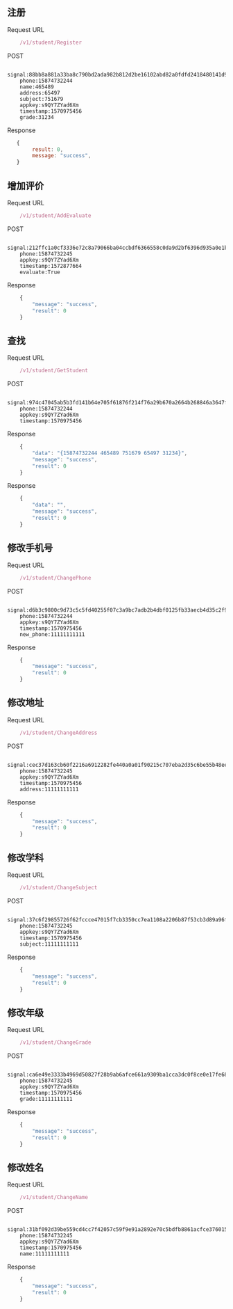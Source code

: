 ## 注册
Request URL
```javascript
    /v1/student/Register
```
POST
```golang
    signal:88bb8a881a33ba8c790bd2ada982b812d2be16102abd82a0fdfd2418480141d9
    phone:15874732244
    name:465489
    address:65497
    subject:751679
    appkey:s9QY7ZYad6Xm
    timestamp:1570975456
    grade:31234
```
Response
```javascript
   {
        result: 0,
        message: "success",
   }
```

## 增加评价
Request URL
```javascript
    /v1/student/AddEvaluate
```
POST
```golang
    signal:212ffc1a0cf3336e72c8a79066ba04ccbdf6366558c0da9d2bf6396d935a0e1b
    phone:15874732245
    appkey:s9QY7ZYad6Xm
    timestamp:1572877664
    evaluate:True
```
Response
```javascript
    {
        "message": "success",
        "result": 0
    }
```


## 查找
Request URL
```javascript
    /v1/student/GetStudent
```
POST
```golang
    signal:974c47045ab5b3fd141b64e705f61876f214f76a29b670a2664b268846a3647f
    phone:15874732244
    appkey:s9QY7ZYad6Xm
    timestamp:1570975456
```
Response
```javascript
    {
        "data": "{15874732244 465489 751679 65497 31234}",
        "message": "success",
        "result": 0
    }
```
Response
```javascript
    {
        "data": "",
        "message": "success",
        "result": 0
    }
```

## 修改手机号
Request URL
```javascript
    /v1/student/ChangePhone
```
POST
```golang
    signal:d6b3c9800c9d73c5c5fd40255f07c3a9bc7adb2b4dbf0125fb33aecb4d35c2f9
    phone:15874732244
    appkey:s9QY7ZYad6Xm
    timestamp:1570975456
    new_phone:11111111111
```
Response
```javascript
    {
        "message": "success",
        "result": 0
    }
```

## 修改地址
Request URL
```javascript
    /v1/student/ChangeAddress
```
POST
```golang
    signal:cec37d163cb60f2216a6912282fe440a0a01f90215c707eba2d35c6be55b48ee
    phone:15874732245
    appkey:s9QY7ZYad6Xm
    timestamp:1570975456
    address:11111111111
```
Response
```javascript
    {
        "message": "success",
        "result": 0
    }
```

## 修改学科
Request URL
```javascript
    /v1/student/ChangeSubject
```
POST
```golang
    signal:37c6f29855726f62fccce47015f7cb3350cc7ea1108a2206b87f53cb3d89a96f
    phone:15874732245
    appkey:s9QY7ZYad6Xm
    timestamp:1570975456
    subject:11111111111
```
Response
```javascript
    {
        "message": "success",
        "result": 0
    }
```

## 修改年级
Request URL
```javascript
    /v1/student/ChangeGrade
```
POST
```golang
    signal:ca6e49e3333b4969d50827f28b9ab6afce661a9309ba1cca3dc0f8ce0e17fe68
    phone:15874732245
    appkey:s9QY7ZYad6Xm
    timestamp:1570975456
    grade:11111111111
```
Response
```javascript
    {
        "message": "success",
        "result": 0
    }
```

## 修改姓名
Request URL
```javascript
    /v1/student/ChangeName
```
POST
```golang
    signal:31bf092d39be559cd4cc7f42057c59f9e91a2892e70c5bdfb8861acfce376015
    phone:15874732245
    appkey:s9QY7ZYad6Xm
    timestamp:1570975456
    name:11111111111
```
Response
```javascript
    {
        "message": "success",
        "result": 0
    }
```
